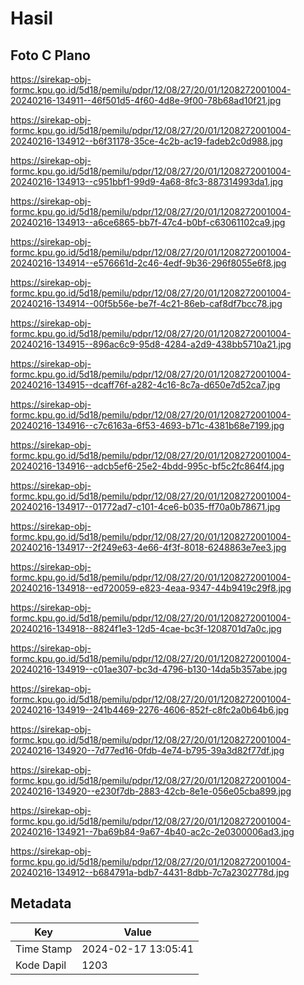 # Hasil

## Foto C Plano

https://sirekap-obj-formc.kpu.go.id/5d18/pemilu/pdpr/12/08/27/20/01/1208272001004-20240216-134911--46f501d5-4f60-4d8e-9f00-78b68ad10f21.jpg

https://sirekap-obj-formc.kpu.go.id/5d18/pemilu/pdpr/12/08/27/20/01/1208272001004-20240216-134912--b6f31178-35ce-4c2b-ac19-fadeb2c0d988.jpg

https://sirekap-obj-formc.kpu.go.id/5d18/pemilu/pdpr/12/08/27/20/01/1208272001004-20240216-134913--c951bbf1-99d9-4a68-8fc3-887314993da1.jpg

https://sirekap-obj-formc.kpu.go.id/5d18/pemilu/pdpr/12/08/27/20/01/1208272001004-20240216-134913--a6ce6865-bb7f-47c4-b0bf-c63061102ca9.jpg

https://sirekap-obj-formc.kpu.go.id/5d18/pemilu/pdpr/12/08/27/20/01/1208272001004-20240216-134914--e576661d-2c46-4edf-9b36-296f8055e6f8.jpg

https://sirekap-obj-formc.kpu.go.id/5d18/pemilu/pdpr/12/08/27/20/01/1208272001004-20240216-134914--00f5b56e-be7f-4c21-86eb-caf8df7bcc78.jpg

https://sirekap-obj-formc.kpu.go.id/5d18/pemilu/pdpr/12/08/27/20/01/1208272001004-20240216-134915--896ac6c9-95d8-4284-a2d9-438bb5710a21.jpg

https://sirekap-obj-formc.kpu.go.id/5d18/pemilu/pdpr/12/08/27/20/01/1208272001004-20240216-134915--dcaff76f-a282-4c16-8c7a-d650e7d52ca7.jpg

https://sirekap-obj-formc.kpu.go.id/5d18/pemilu/pdpr/12/08/27/20/01/1208272001004-20240216-134916--c7c6163a-6f53-4693-b71c-4381b68e7199.jpg

https://sirekap-obj-formc.kpu.go.id/5d18/pemilu/pdpr/12/08/27/20/01/1208272001004-20240216-134916--adcb5ef6-25e2-4bdd-995c-bf5c2fc864f4.jpg

https://sirekap-obj-formc.kpu.go.id/5d18/pemilu/pdpr/12/08/27/20/01/1208272001004-20240216-134917--01772ad7-c101-4ce6-b035-ff70a0b78671.jpg

https://sirekap-obj-formc.kpu.go.id/5d18/pemilu/pdpr/12/08/27/20/01/1208272001004-20240216-134917--2f249e63-4e66-4f3f-8018-6248863e7ee3.jpg

https://sirekap-obj-formc.kpu.go.id/5d18/pemilu/pdpr/12/08/27/20/01/1208272001004-20240216-134918--ed720059-e823-4eaa-9347-44b9419c29f8.jpg

https://sirekap-obj-formc.kpu.go.id/5d18/pemilu/pdpr/12/08/27/20/01/1208272001004-20240216-134918--8824f1e3-12d5-4cae-bc3f-1208701d7a0c.jpg

https://sirekap-obj-formc.kpu.go.id/5d18/pemilu/pdpr/12/08/27/20/01/1208272001004-20240216-134919--c01ae307-bc3d-4796-b130-14da5b357abe.jpg

https://sirekap-obj-formc.kpu.go.id/5d18/pemilu/pdpr/12/08/27/20/01/1208272001004-20240216-134919--241b4469-2276-4606-852f-c8fc2a0b64b6.jpg

https://sirekap-obj-formc.kpu.go.id/5d18/pemilu/pdpr/12/08/27/20/01/1208272001004-20240216-134920--7d77ed16-0fdb-4e74-b795-39a3d82f77df.jpg

https://sirekap-obj-formc.kpu.go.id/5d18/pemilu/pdpr/12/08/27/20/01/1208272001004-20240216-134920--e230f7db-2883-42cb-8e1e-056e05cba899.jpg

https://sirekap-obj-formc.kpu.go.id/5d18/pemilu/pdpr/12/08/27/20/01/1208272001004-20240216-134921--7ba69b84-9a67-4b40-ac2c-2e0300006ad3.jpg

https://sirekap-obj-formc.kpu.go.id/5d18/pemilu/pdpr/12/08/27/20/01/1208272001004-20240216-134912--b684791a-bdb7-4431-8dbb-7c7a2302778d.jpg


## Metadata

| Key        | Value               |
| ---------- | ------------------- |
| Time Stamp | 2024-02-17 13:05:41 |
| Kode Dapil | 1203                |



